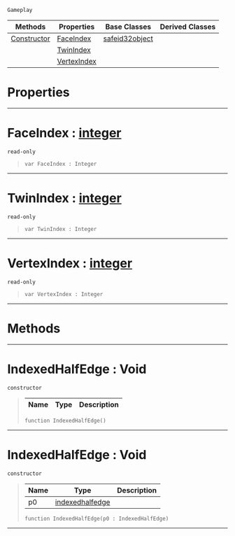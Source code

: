  `Gameplay`

|Methods|Properties|Base Classes|Derived Classes|
|---|---|---|---|
|[ Constructor](https://github.com/ArendDanielek/ZeroDocsTest/blob/master/code_reference/class_reference/indexedhalfedge.markdown#indexedhalfedge-void)|[ FaceIndex](https://github.com/ArendDanielek/ZeroDocsTest/blob/master/code_reference/class_reference/indexedhalfedge.markdown#faceindex-zero-engine-do)|[safeid32object](https://github.com/ArendDanielek/ZeroDocsTest/blob/master/code_reference/class_reference/safeid32object.markdown)| |
| |[ TwinIndex](https://github.com/ArendDanielek/ZeroDocsTest/blob/master/code_reference/class_reference/indexedhalfedge.markdown#twinindex-zero-engine-do)| | |
| |[ VertexIndex](https://github.com/ArendDanielek/ZeroDocsTest/blob/master/code_reference/class_reference/indexedhalfedge.markdown#vertexindex-zero-engine)| | |


 #  Properties


---  
 #  FaceIndex : [integer](https://github.com/ArendDanielek/ZeroDocsTest/blob/master/code_reference/zilch_base_types/integer.markdown)

 `read-only`

> 
> ``` lang=cpp, name=Zilch
> var FaceIndex : Integer


---  
 #  TwinIndex : [integer](https://github.com/ArendDanielek/ZeroDocsTest/blob/master/code_reference/zilch_base_types/integer.markdown)

 `read-only`

> 
> ``` lang=cpp, name=Zilch
> var TwinIndex : Integer


---  
 #  VertexIndex : [integer](https://github.com/ArendDanielek/ZeroDocsTest/blob/master/code_reference/zilch_base_types/integer.markdown)

 `read-only`

> 
> ``` lang=cpp, name=Zilch
> var VertexIndex : Integer


---  
 #  Methods


---  
 #  IndexedHalfEdge : Void

 `constructor`

> 
> |Name|Type|Description|
> |---|---|---|
> ``` lang=cpp, name=Zilch
> function IndexedHalfEdge()
> ``` 


---  
 #  IndexedHalfEdge : Void

 `constructor`

> 
> |Name|Type|Description|
> |---|---|---|
> |p0|[indexedhalfedge](https://github.com/ArendDanielek/ZeroDocsTest/blob/master/code_reference/class_reference/indexedhalfedge.markdown)| |
> ``` lang=cpp, name=Zilch
> function IndexedHalfEdge(p0 : IndexedHalfEdge)
> ``` 


---  
 
  
  
  
  
  
  
  

 